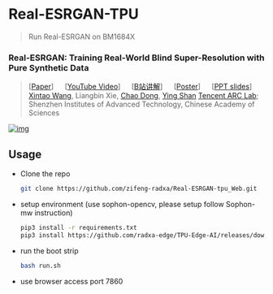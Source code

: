 # Real-ESRGAN-TPU

> Run Real-ESRGAN on BM1684X 

### Real-ESRGAN: Training Real-World Blind Super-Resolution with Pure Synthetic Data

> [[Paper](https://arxiv.org/abs/2107.10833)]   [[YouTube Video](https://www.youtube.com/watch?v=fxHWoDSSvSc)]   [[B站讲解](https://www.bilibili.com/video/BV1H34y1m7sS/)]   [[Poster](https://xinntao.github.io/projects/RealESRGAN_src/RealESRGAN_poster.pdf)]   [[PPT slides](https://docs.google.com/presentation/d/1QtW6Iy8rm8rGLsJ0Ldti6kP-7Qyzy6XL/edit?usp=sharing&ouid=109799856763657548160&rtpof=true&sd=true)]
> [Xintao Wang](https://xinntao.github.io/), Liangbin Xie, [Chao Dong](https://scholar.google.com.hk/citations?user=OSDCB0UAAAAJ), [Ying Shan](https://scholar.google.com/citations?user=4oXBp9UAAAAJ&hl=en)
> [Tencent ARC Lab](https://arc.tencent.com/en/ai-demos/imgRestore); Shenzhen Institutes of Advanced Technology, Chinese Academy of Sciences

[![img](https://github.com/xinntao/Real-ESRGAN/raw/master/assets/teaser.jpg)](https://github.com/xinntao/Real-ESRGAN/blob/master/assets/teaser.jpg)



## Usage

- Clone the repo

  ```bash
  git clone https://github.com/zifeng-radxa/Real-ESRGAN-tpu_Web.git
  ```

- setup environment (use sophon-opencv, please setup follow Sophon-mw instruction)

  ```bash
  pip3 install -r requirements.txt
  pip3 install https://github.com/radxa-edge/TPU-Edge-AI/releases/download/v0.1.0/tpu_perf-1.2.31-py3-none-manylinux2014_aarch64.whl
  ```

- run the boot strip 

  ```bash
  bash run.sh
  ```

- use browser access port 7860